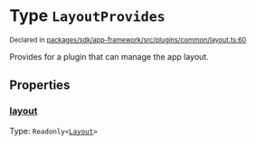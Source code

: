 # Type `LayoutProvides`
<sub>Declared in [packages/sdk/app-framework/src/plugins/common/layout.ts:60](https://github.com/dxos/dxos/blob/27607ac6b/packages/sdk/app-framework/src/plugins/common/layout.ts#L60)</sub>


Provides for a plugin that can manage the app layout.

## Properties
### [layout](https://github.com/dxos/dxos/blob/27607ac6b/packages/sdk/app-framework/src/plugins/common/layout.ts#L61)
Type: <code>Readonly&lt;[Layout](/api/@dxos/app-framework/types/Layout)&gt;</code>





